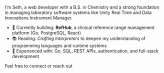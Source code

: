 I'm Seth, a web developer with a B.S. in Chemistry and a strong foundation in managing laboratory software systems like Unity Real Time and Data Innovations Instrument Manager. 

- 🔭 Currently building: **RefHub**, a clinical reference range management platform (Go, PostgreSQL, React)
- 📚 Reading: *Crafting Interpreters* to deepen my understanding of programming languages and runtime systems
- 💬 Experienced with: Go, SQL, REST APIs, authentication, and full-stack development

Feel free to connect or reach out
